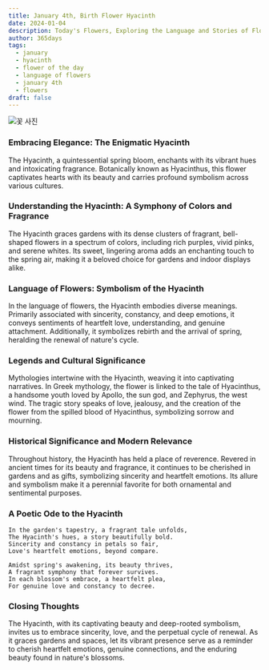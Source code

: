```yaml
---
title: January 4th, Birth Flower Hyacinth
date: 2024-01-04
description: Today's Flowers, Exploring the Language and Stories of Flowers Hyacinth
author: 365days
tags:
  - january
  - hyacinth
  - flower of the day
  - language of flowers
  - january 4th
  - flowers
draft: false
---
```


![꽃 사진](https://cdn.pixabay.com/photo/2016/03/24/22/09/hyacinthus-orientalis-1277753_1280.jpg#center)

### Embracing Elegance: The Enigmatic Hyacinth

The Hyacinth, a quintessential spring bloom, enchants with its vibrant hues and intoxicating fragrance. Botanically known as Hyacinthus, this flower captivates hearts with its beauty and carries profound symbolism across various cultures.

### Understanding the Hyacinth: A Symphony of Colors and Fragrance

The Hyacinth graces gardens with its dense clusters of fragrant, bell-shaped flowers in a spectrum of colors, including rich purples, vivid pinks, and serene whites. Its sweet, lingering aroma adds an enchanting touch to the spring air, making it a beloved choice for gardens and indoor displays alike.

### Language of Flowers: Symbolism of the Hyacinth

In the language of flowers, the Hyacinth embodies diverse meanings. Primarily associated with sincerity, constancy, and deep emotions, it conveys sentiments of heartfelt love, understanding, and genuine attachment. Additionally, it symbolizes rebirth and the arrival of spring, heralding the renewal of nature's cycle.

### Legends and Cultural Significance

Mythologies intertwine with the Hyacinth, weaving it into captivating narratives. In Greek mythology, the flower is linked to the tale of Hyacinthus, a handsome youth loved by Apollo, the sun god, and Zephyrus, the west wind. The tragic story speaks of love, jealousy, and the creation of the flower from the spilled blood of Hyacinthus, symbolizing sorrow and mourning.

### Historical Significance and Modern Relevance

Throughout history, the Hyacinth has held a place of reverence. Revered in ancient times for its beauty and fragrance, it continues to be cherished in gardens and as gifts, symbolizing sincerity and heartfelt emotions. Its allure and symbolism make it a perennial favorite for both ornamental and sentimental purposes.

### A Poetic Ode to the Hyacinth

	In the garden's tapestry, a fragrant tale unfolds,
	The Hyacinth's hues, a story beautifully bold.
	Sincerity and constancy in petals so fair,
	Love's heartfelt emotions, beyond compare.
	
	Amidst spring's awakening, its beauty thrives,
	A fragrant symphony that forever survives.
	In each blossom's embrace, a heartfelt plea,
	For genuine love and constancy to decree.

### Closing Thoughts

The Hyacinth, with its captivating beauty and deep-rooted symbolism, invites us to embrace sincerity, love, and the perpetual cycle of renewal. As it graces gardens and spaces, let its vibrant presence serve as a reminder to cherish heartfelt emotions, genuine connections, and the enduring beauty found in nature's blossoms.


